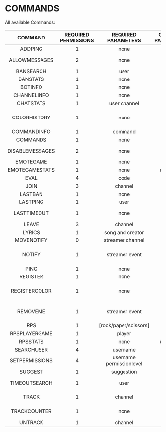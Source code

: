 # COMMANDS
All available Commands:

| COMMAND | REQUIRED PERMISSIONS | REQUIRED PARAMETERS | OPTIONAL PARAMETERS | DESCRIPTION |
| :---:|:---:| :---:|:---:|:---:|
ADDPING | 1 | none | none | Adds an additional ping for your account
ALLOWMESSAGES | 2 | none | none | Used to allow messages send by the bot in the current channel
BANSEARCH | 1 | user | channel | Searches for the last ban for a certain user
BANSTATS | 1 | none | user | Returnes the counter for bans tracked
BOTINFO | 1 | none | none | Gives an info about the bot
CHANNELINFO | 1 | none | none | Retrieves the currents stats about the channel
CHATSTATS | 1 | user channel | none | Checks the chatterlist of the streamer
COLORHISTORY | 1 | none | none | The bot will send a message containing your 10 latest colorchanges and the time between your latest change and now
COMMANDINFO | 1 | command | none | Gives you an info about the given command
COMMANDS | 1 | none | none | Gives you a list containing all available commands
DISABLEMESSAGES | 2 | none | none | Used to disallow messages send by the bot in the current channel
EMOTEGAME | 1 | none | none | Starts a game of hangman with thirdparty emotes
EMOTEGAMESTATS | 1 | none | username | Provides your stats for emotegames
EVAL | 4 | code | none | Evaluates the given code
JOIN | 3 | channel | none | Used to make the mainclient join a new channel
LASTBAN | 1 | none | channel | Searches for the last ban occured in the given channel
LASTPING | 1 | user | channel | Gets the information about the lastping for an user
LASTTIMEOUT | 1 | none | channel | Searches for the last timeout occured in the given channel. Only tracks timeouts longer than 300s
LEAVE | 3 | channel | none | Used to make the mainclient leave a channel
LYRICS | 1 | song and creator | none | Retrieves the lyrics for a given song
MOVENOTIFY | 0 | streamer channel | none | Moves your notifications to another channel
NOTIFY | 1 | streamer event | none | Enables notifications for a given streamern on an certain event. Available events: live/offline/title/game/all/emote_removed/emote_added
PING | 1 | none | none | Just a Ping command 4Head
REGISTER | 1 | none | none | Deprecated, No longer required
REGISTERCOLOR | 1 | none | none | Used to register yourself for colorhistory. The bot will save your 10 latest colors and the time of your last change
REMOVEME | 1 | streamer event | none | Disables notifications for a given streamern on an certain event. Right usage: hb notify <streamer> <event>. Available events: live/offline/title/game/all/emote_removed/emote_added
RPS | 1 | [rock/paper/scissors] | none | play a game of rock, paper, scissors vs. the bot
RPSPLAYERGAME | 1 | player | none | Play a game of rps
RPSSTATS | 1 | none | username | Provides your stats for rps
SEARCHUSER | 4 | username | none | Search for a certain user in the database
SETPERMISSIONS | 4 | username permissionlevel | none | Sets the permissionslevel to the given level for a given user
SUGGEST | 1 | suggestion | none | Suggest something for helltfbot
TIMEOUTSEARCH | 1 | user | channel | Searches for the last timeout for a certain user. Only tracks timeouts longer than 300s
TRACK | 1 | channel | none | Used to make the watch client join a new channel to track
TRACKCOUNTER | 1 | none | none | Gets the current amount of tracked channels across twitch
UNTRACK | 1 | channel | none | Used to make the watch client leave a channel